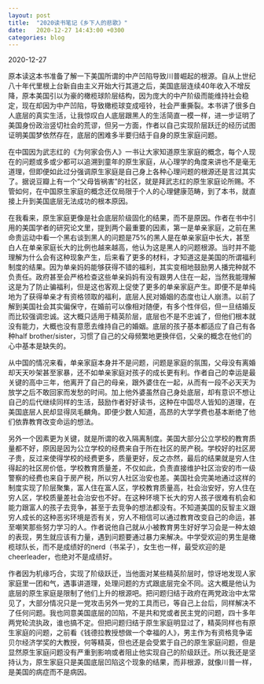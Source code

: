 ```yaml
---
layout: post
title:  "2020读书笔记《乡下人的悲歌》"
date:   2020-12-27 14:43:00 +0300
categories: blog
---
```


2020-12-27

原本读这本书准备了解一下美国所谓的中产凹陷导致川普崛起的根源。自从上世纪八十年代里根上台新自由主义开始大行其道之后，美国底层连续40年收入不增反降，原本美国引以为豪的橄榄球阶层结构，因为庞大的中产阶级而能维持社会稳定，现在却因为中产凹陷，导致橄榄球变成哑铃，社会严重撕裂。本书讲了很多白人底层的真实生活，让我惊叹白人底层跟黑人的生活简直一模一样，进一步证明了美国身份政治竖切社会的荒谬，但另一方面，作者以自己实现阶层跃迁的经历试图证明美国梦依然存在，底层的困难多半要归结于自身的原生家庭问题。

在中国因为武志红的《为何家会伤人》一书让大家知道原生家庭的概念，每个人现在的问题或多或少都可以追溯到童年的原生家庭，从心理学的角度来讲也不是毫无道理，但即便如此过分强调原生家庭是自己身上各种心理问题的根源还是言过其实了。据说豆瓣上有一个“父母皆祸害”的社区，就是拜武志红的原生家庭论所赐。不管如何，在中国原生家庭的概念还仅局限于个人的心理健康范畴，到了本书，就直接上升到美国底层无法成功的根本原因。

在我看来，原生家庭更像是社会底层阶级固化的结果，而不是原因。作者在书中引用的美国学者的研究论文里，提到两个最重要的因素，第一是单亲家庭，之前在黑命贵运动中看一个黑右谈到黑人的问题是75%的黑人是在单亲家庭中长大，甚至白人在单亲家庭长大的比例也越来越高，他认为这是黑人的问题根源。当时并不能理解为什么会有这种现象产生，后来看了更多的材料，才知道这是美国的所谓福利制度的结果。因为单亲妈妈能够获得不错的福利，其实变相地鼓励男人播完种就不负责任。政府甚至会严格检查这些单亲妈妈有没有跟男人住在一起，当然我能理解这是为了防止骗福利，但是这也客观上促使了更多的单亲家庭产生。即便不是单纯地为了获得单亲才有资格领取的福利，底层人民对婚姻的态度也让人崩溃。以前了解到美国社会其实偏保守，在婚前可以像相对随便，有多个性伴侣，但一旦结婚反而比较强调忠诚。这大概只适用于精英阶层，底层也不是不忠诚了，但他们根本就没有能力，大概也没有意愿去维持自己的婚姻。底层的孩子基本都适应了自己有各种half brother/sister，习惯了自己的父母频繁地更换伴侣，父亲的概念在他们的心中基本是缺失的。

从中国的情况来看，单亲家庭本身并不是问题，问题是家庭的氛围，父母没有离婚却天天吵架甚至家暴，还不如单亲家庭对孩子的成长更有利。作者自己的幸运是最关键的高中三年，他离开了自己的母亲，跟外婆住在一起，从而有一段不必天天为放学之后不敢回家而发愁的时间。加上他外婆虽然自己身处底层，却有意识不想让自己的后代继续同样的生活，鼓励作者好好读书，这种在中国尽人皆知的道理，在美国底层人民却显得凤毛麟角。即便少数人知道，高昂的大学学费也基本断绝了他们依靠教育改变命运的想法。

另外一个因素更为关键，就是所谓的收入隔离制度。美国大部分公立学校的教育质量都不好，原因是因为公立学校的经费来自于所在社区的房产税。学校好的社区房子贵，反过来使得学校的经费更多，质量更好，反之亦然，最后的结果就是穷人住得起的社区房价低，学校教育质量差，不仅如此，负责直接维护社区治安的市一级警察的经费也来自于房产税，所以穷人社区治安也差。美国社会完美地通过这样的制度实现了阶层聚集，富人住在富人区，学校教育质量高，社会治安好，穷人住在穷人区，学校质量差社会治安也不好。在这种环境下长大的穷人孩子很难有机会和能力跟富人的孩子去竞争，甚至于去竞争的想法都没有。不知道美国的反智主义跟穷人成长的这种恶劣环境是否有关，穷人不相信可以通过教育改变自己的命运，甚至嘲笑那些努力学习的人。作者说他自己就从小被教育男生好好学习会是一种太娘的表现，男生就应该有力量，遇到问题要通过暴力来解决。中学受欢迎的男生是橄榄球队长，而不是成绩好的nerd（书呆子），女生也一样，最受欢迎的是cheerleader，也绝对不是成绩好。

作者因为机缘巧合，实现了阶级跃迁，当他面对某些精英阶层时，惊讶地发现人家家庭里一团和气，遇事讲道理，处理问题的方式跟底层完全不同。这大概是他认为底层的原生家庭是限制了他们上升的根源吧。把问题归结于政府在两党政治中太常见了，大部分情况只是一党攻击另外一党的工具而已，等自己上台后，同样解决不了任何问题。我也同意美国底层的凹陷，不是共和党或者民主党的问题，四十多年两党轮流执政，谁也搞不定。但把问题归结于原生家庭明显过了，精英同样也有原生家庭的问题，之前看《钱德拉教授想做一个幸福的人》，男主作为有资格竞争诺贝尔经济学奖的大教授，何等精英，但也还是会受累于自己的原生家庭问题，但是显然原生家庭问题没有严重到影响或者阻止他实现自己的阶级跃迁。所以我还是坚持认为，原生家庭只是美国底层凹陷这个现象的结果，而非根源，就像川普一样，是美国的病症而不是病因。



<!--end-->
